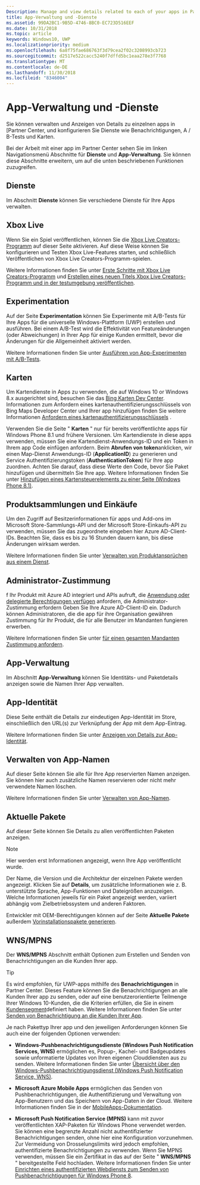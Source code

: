 ```yaml
---
Description: Manage and view details related to each of your apps in Partner Center, and configure services such as A/B testing and maps.
title: App-Verwaltung und -Dienste
ms.assetid: 99DA2BC1-9B5D-4746-8BC0-EC723D516EEF
ms.date: 10/31/2018
ms.topic: article
keywords: Windows10, UWP
ms.localizationpriority: medium
ms.openlocfilehash: 6a8f75fae686763f3d79cea2f02c3208993cb723
ms.sourcegitcommit: d2517e522cacc5240f7dffd5bc1eaa278e3f7768
ms.translationtype: MT
ms.contentlocale: de-DE
ms.lasthandoff: 11/30/2018
ms.locfileid: "8346004"
---
```

# <a name="app-management-and-services"></a>App-Verwaltung und -Dienste

Sie können verwalten und Anzeigen von Details zu einzelnen apps in [Partner Center, und konfigurieren Sie Dienste wie Benachrichtigungen, A / B-Tests und Karten.

Bei der Arbeit mit einer app im Partner Center sehen Sie im linken Navigationsmenü Abschnitte für **Dienste** und **App-Verwaltung**. Sie können diese Abschnitte erweitern, um auf die unten beschriebenen Funktionen zuzugreifen.

## <a name="services"></a>Dienste

Im Abschnitt **Dienste** können Sie verschiedene Dienste für Ihre Apps verwalten.

## <a name="xbox-live"></a>Xbox Live

Wenn Sie ein Spiel veröffentlichen, können Sie die [Xbox Live Creators-Programm](http://xbox.com/developers/creators-program) auf dieser Seite aktivieren. Auf diese Weise können Sie konfigurieren und Testen Xbox Live-Features starten, und schließlich Veröffentlichen von Xbox Live Creators-Programm-spielen.

Weitere Informationen finden Sie unter [Erste Schritte mit Xbox Live Creators-Programm](../xbox-live/get-started-with-creators/get-started-with-xbox-live-creators.md) und [Erstellen eines neuen Titels Xbox Live Creators-Programm und in der testumgebung veröffentlichen](../xbox-live/get-started-with-creators/create-and-test-a-new-creators-title.md).

## <a name="experimentation"></a>Experimentation

Auf der Seite **Experimentation** können Sie Experimente mit A/B-Tests für Ihre Apps für die universelle Windows-Plattform (UWP) erstellen und ausführen. Bei einem A/B-Test wird die Effektivität von Featureänderungen (oder Abweichungen) in Ihrer App für einige Kunden ermittelt, bevor die Änderungen für die Allgemeinheit aktiviert werden.

Weitere Informationen finden Sie unter [Ausführen von App-Experimenten mit A/B-Tests](../monetize/run-app-experiments-with-a-b-testing.md).

## <a name="maps"></a>Karten

Um Kartendienste in Apps zu verwenden, die auf Windows 10 or Windows 8.x ausgerichtet sind, besuchen Sie das [Bing Karten Dev Center](http://go.microsoft.com/fwlink/p/?LinkId=614880). Informationen zum Anfordern eines kartenauthentifizierungsschlüssels von Bing Maps Developer Center und Ihrer app hinzufügen finden Sie weitere Informationen [Anfordern eines kartenauthentifizierungsschlüssels](../maps-and-location/authentication-key.md) . 

Verwenden Sie die Seite " **Karten** " nur für bereits veröffentlichte apps für Windows Phone 8.1 und frühere Versionen. Um Kartendienste in diese apps verwenden, müssen Sie eine Kartendienst-Anwendungs-ID und ein Token in Ihrem app Code einfügen anfordern. Beim **Abrufen von token**anklicken, wir einen Map-Dienst Anwendungs-ID (**ApplicationID**) zu generieren und Service Authentifizierungstoken (**AuthenticationToken**) für Ihre app zuordnen. Achten Sie darauf, dass diese Werte den Code, bevor Sie Paket hinzufügen und übermitteln Sie Ihre app. Weitere Informationen finden Sie unter [Hinzufügen eines Kartensteuerelements zu einer Seite (Windows Phone 8.1)](http://go.microsoft.com/fwlink/p/?LinkId=614882).

## <a name="product-collections-and-purchases"></a>Produktsammlungen und Einkäufe

Um den Zugriff auf Besitzerinformationen für apps und Add-ons im Microsoft Store-Sammlungs-API und der Microsoft Store-Einkaufs-API zu verwenden, müssen Sie das zugeordnete eingeben hier Azure AD-Client-IDs. Beachten Sie, dass es bis zu 16 Stunden dauern kann, bis diese Änderungen wirksam werden.

Weitere Informationen finden Sie unter [Verwalten von Produktansprüchen aus einem Dienst](../monetize/view-and-grant-products-from-a-service.md).

## <a name="administrator-consent"></a>Administrator-Zustimmung

f Ihr Produkt mit Azure AD integriert und APIs aufruft, die [Anwendung oder delegierte Berechtigungen verfügen](https://developer.microsoft.com/graph/docs/concepts/permissions_reference) anfordern, die Administrator-Zustimmung erfordern Geben Sie Ihre Azure AD-Client-ID ein. Dadurch können Administratoren, die die app für ihre Organisation gewähren Zustimmung für Ihr Produkt, die für alle Benutzer im Mandanten fungieren erwerben.

Weitere Informationen finden Sie unter [für einen gesamten Mandanten Zustimmung anfordern](https://docs.microsoft.com/en-us/azure/active-directory/develop/active-directory-v2-scopes#requesting-consent-for-an-entire-tenant).

## <a name="app-management"></a>App-Verwaltung

Im Abschnitt **App-Verwaltung** können Sie Identitäts- und Paketdetails anzeigen sowie die Namen Ihrer App verwalten.

## <a name="app-identity"></a>App-Identität

Diese Seite enthält die Details zur eindeutigen App-Identität im Store, einschließlich den URL(s) zur Verknüpfung der App mit dem App-Eintrag.

Weitere Informationen finden Sie unter [Anzeigen von Details zur App-Identität](view-app-identity-details.md).

## <a name="manage-app-names"></a>Verwalten von App-Namen

Auf dieser Seite können Sie alle für Ihre App reservierten Namen anzeigen. Sie können hier auch zusätzliche Namen reservieren oder nicht mehr verwendete Namen löschen.

Weitere Informationen finden Sie unter [Verwalten von App-Namen](manage-app-names.md).

## <a name="current-packages"></a>Aktuelle Pakete

Auf dieser Seite können Sie Details zu allen veröffentlichten Paketen anzeigen.

> [!NOTE]
> Hier werden erst Informationen angezeigt, wenn Ihre App veröffentlicht wurde.

Der Name, die Version und die Architektur der einzelnen Pakete werden angezeigt. Klicken Sie auf **Details**, um zusätzliche Informationen wie z. B. unterstützte Sprache, App-Funktionen und Dateigrößen anzuzeigen. Welche Informationen jeweils für ein Paket angezeigt werden, variiert abhängig vom Zielbetriebssystem und anderen Faktoren. 

Entwickler mit OEM-Berechtigungen können auf der Seite **Aktuelle Pakete** außerdem [Vorinstallationspakete generieren](generate-preinstall-packages-for-oems.md).

## <a name="wnsmpns"></a>WNS/MPNS

Der **WNS/MPNS** Abschnitt enthält Optionen zum Erstellen und Senden von Benachrichtigungen an die Kunden Ihrer app. 

> [!TIP]
> Es wird empfohlen, für UWP-apps mithilfe des **Benachrichtigungen** in Partner Center. Dieses Feature können Sie die Benachrichtigungen an alle Kunden Ihrer app zu senden, oder auf eine benutzerorientierte Teilmenge Ihrer Windows 10-Kunden, die die Kriterien erfüllen, die Sie in einem [Kundensegment](create-customer-segments.md)definiert haben. Weitere Informationen finden Sie unter [Senden von Benachrichtigung an die Kunden Ihrer App](send-push-notifications-to-your-apps-customers.md).

Je nach Pakettyp Ihrer app und den jeweiligen Anforderungen können Sie auch eine der folgenden Optionen verwenden: 

-   **Windows-Pushbenachrichtigungsdienste (Windows Push Notification Services, WNS)** ermöglichen es, Popup-, Kachel- und Badgeupdates sowie unformatierte Updates von Ihren eigenen Clouddiensten aus zu senden. Weitere Informationen finden Sie unter [Übersicht über den Windows-Pushbenachrichtigungsdienst (Windows Push Notification Service, WNS)](../design/shell/tiles-and-notifications/windows-push-notification-services--wns--overview.md).

-   **Microsoft Azure Mobile Apps** ermöglichen das Senden von Pushbenachrichtigungen, die Authentifizierung und Verwaltung von App-Benutzern und das Speichern von App-Daten in der Cloud. Weitere Informationen finden Sie in der [MobileApps-Dokumentation](http://go.microsoft.com/fwlink/p/?LinkId=221116).

-   **Microsoft Push Notification Service (MPNS)** kann mit zuvor veröffentlichten XAP-Paketen für Windows Phone verwendet werden. Sie können eine begrenzte Anzahl nicht authentifizierter Benachrichtigungen senden, ohne hier eine Konfiguration vorzunehmen. Zur Vermeidung von Drosselungslimits wird jedoch empfohlen, authentifizierte Benachrichtigungen zu verwenden. Wenn Sie MPNS verwenden, müssen Sie ein Zertifikat in das auf der Seite " **WNS/MPNS** " bereitgestellte Feld hochladen. Weitere Informationen finden Sie unter [Einrichten eines authentifizierten Webdiensts zum Senden von Pushbenachrichtigungen für Windows Phone 8](http://go.microsoft.com/fwlink/p/?LinkId=528736).
 

 
